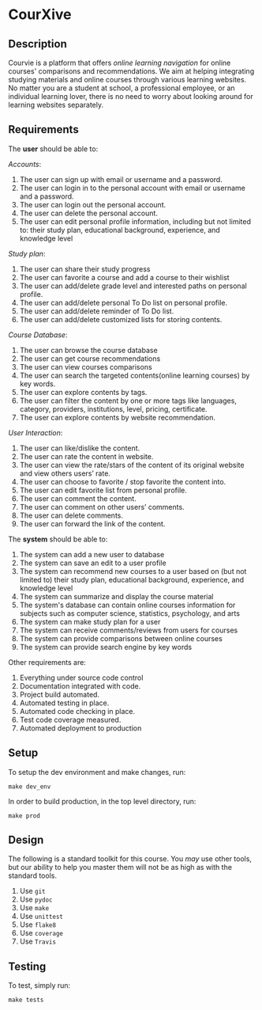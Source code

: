 # CourXive

## Description

Courvie is a platform that offers *online learning navigation* for online courses' comparisons and recommendations. We aim at helping integrating studying materials and online courses through various learning websites. No matter you are a student at school, a professional employee, or an individual learning lover, there is no need to worry about looking around for learning websites separately.

## Requirements

The **user** should be able to:

*Accounts*:
1. The user can sign up with email or username and a password.
1. The user can login in to the personal account with email or username and a password.
1. The user can login out the personal account.
1. The user can delete the personal account.
1. The user can edit personal profile information, including but not limited to: their study plan, educational background, experience, and knowledge level

*Study plan*:
1. The user can share their study progress
2. The user can favorite a course and add a course to their wishlist
3. The user can add/delete grade level and interested paths on personal profile.
4. The user can add/delete personal To Do list on personal profile.
5. The user can add/delete reminder of To Do list.
6. The user can add/delete customized lists for storing contents.

*Course Database*:
1. The user can browse the course database
2. The user can get course recommendations
3. The user can view courses comparisons 
4. The user can search the targeted contents(online learning courses) by key words.
5. The user can explore contents by tags.
6. The user can filter the content by one or more tags like languages, category, providers, institutions, level, pricing, certificate.
7. The user can explore contents by website recommendation. 

*User Interaction*:
1. The user can like/dislike the content.
2. The user can rate the content in website.
3. The user can view the rate/stars of the content of its original website and view others users’ rate.
4. The user can choose to favorite / stop favorite the content into.
5. The user can edit favorite list from personal profile.
6. The user can comment the content.
7. The user can comment on other users’ comments.
8. The user can delete comments.
9. The user can forward the link of the content.

The **system** should be able to:

1. The system can add a new user to database
2. The system can save an edit to a user profile
3. The system can recommend new courses to a user based on (but not limited to) their study plan, educational background, experience, and knowledge level
4. The system can summarize and display the course material
5. The system's database can contain online courses information for subjects such as computer science, statistics, psychology, and arts
6. The system can make study plan for a user
7. The system can receive comments/reviews from users for courses
8. The system can provide comparisons between online courses 
9. The system can provide search engine by key words

Other requirements are:

1. Everything under source code control
2. Documentation integrated with code.
3. Project build automated.
4. Automated testing in place.
5. Automated code checking in place.
6. Test code coverage measured.
7. Automated deployment to production

## Setup

To setup the dev environment and make changes, run:

`make dev_env`

In order to build production, in the top level directory, run:

`make prod`

## Design

The following is a standard toolkit for this course. You *may* use other tools,
but our ability to help you master them will not be as high as with the
standard tools.

1. Use `git`
2. Use `pydoc`
3. Use `make`
4. Use `unittest`
5. Use `flake8`
6. Use `coverage`
7. Use `Travis`

## Testing

To test, simply run: 

`make tests`
